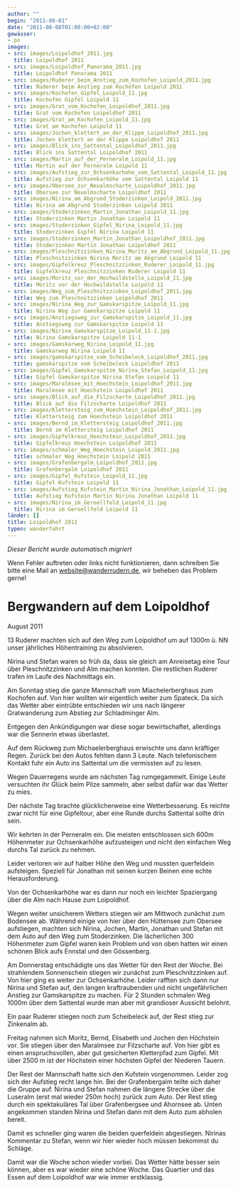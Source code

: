 ```yaml
---
author: ""
begin: "2011-08-01"
date: "2011-08-08T01:00:00+02:00"
gewässer:
- po
images:
- src: images/Loipoldhof_2011.jpg
  title: Loipoldhof 2011
- src: images/Loipoldhof_Panorama_2011.jpg
  title: Loipoldhof Panorama 2011
- src: images/Ruderer_beim_Anstieg_zum_Kochofen_Loipold_2011.jpg
  title: Ruderer beim Anstieg zum Kochofen Loipold 2011
- src: images/Kochofen_Gipfel_Loipold_11.jpg
  title: Kochofen Gipfel Loipold 11
- src: images/Grat_vom_Kochofen_Loipoldhof_2011.jpg
  title: Grat vom Kochofen Loipoldhof 2011
- src: images/Grat_am_Kochofen_Loipold_11.jpg
  title: Grat am Kochofen Loipold 11
- src: images/Jochen_klettert_an_der_Klippe_Loipoldhof_2011.jpg
  title: Jochen klettert an der Klippe Loipoldhof 2011
- src: images/Blick_ins_Sattental_Loipoldhof_2011.jpg
  title: Blick ins Sattental Loipoldhof 2011
- src: images/Martin_auf_der_Perneralm_Loipold_11.jpg
  title: Martin auf der Perneralm Loipold 11
- src: images/Aufstieg_zur_Ochsenkarhohe_vom_Sattental_Loipold_11.jpg
  title: Aufstieg zur Ochsenkarhöhe vom Sattental Loipold 11
- src: images/Obersee_zur_Neualmscharte_Loipoldhof_2011.jpg
  title: Obersee zur Neualmscharte Loipoldhof 2011
- src: images/Nirina_am_Abgrund_Stoderzinken_Loipold_2011.jpg
  title: Nirina am Abgrund Stoderzinken Loipold 2011
- src: images/Stoderzinken_Martin_Jonathan_Loipold_11.jpg
  title: Stoderzinken Martin Jonathan Loipold 11
- src: images/Stoderzinken_Gipfel_Nirina_Loipold_11.jpg
  title: Stoderzinken Gipfel Nirina Loipold 11
- src: images/Stoderzinken_Martin_Jonathan_Loipoldhof_2011.jpg
  title: Stoderzinken Martin Jonathan Loipoldhof 2011
- src: images/Pleschnitzzinken_Nirina_Moritz_am_Abgrund_Loipold_11.jpg
  title: Pleschnitzzinken Nirina Moritz am Abgrund Loipold 11
- src: images/Gipfelkreuz_Pleschnitzzinken_Ruderer_Loipold_11.jpg
  title: Gipfelkreuz Pleschnitzzinken Ruderer Loipold 11
- src: images/Moritz_vor_der_Hochwildstelle_Loipold_11.jpg
  title: Moritz vor der Hochwildstelle Loipold 11
- src: images/Weg_zum_Pleschnitzzinken_Loipoldhof_2011.jpg
  title: Weg zum Pleschnitzzinken Loipoldhof 2011
- src: images/Nirina_Weg_zur_Gamskarspitze_Loipold_11.jpg
  title: Nirina Weg zur Gamskarspitze Loipold 11
- src: images/Anstiegsweg_zur_Gamskarspitze_Loipold_11.jpg
  title: Anstiegsweg zur Gamskarspitze Loipold 11
- src: images/Nirina_Gamskarspitze_Loipold_11-1.jpg
  title: Nirina Gamskarspitze Loipold 11-1
- src: images/Gamskarweg_Nirina_Loipold_11.jpg
  title: Gamskarweg Nirina Loipold 11
- src: images/gamskarspitze_vom_Scheibeleck_Loipoldhof_2011.jpg
  title: gamskarspitze vom Scheibeleck Loipoldhof 2011
- src: images/Gipfel_Gamskarspitze_Nirina_Stefan_Loipold_11.jpg
  title: Gipfel Gamskarspitze Nirina Stefan Loipold 11
- src: images/Maralmsee_mit_Hoechstein_Loipoldhof_2011.jpg
  title: Maralmsee mit Hoechstein Loipoldhof 2011
- src: images/Blick_auf_die_Filzscharte_Loipoldhof_2011.jpg
  title: Blick auf die Filzscharte Loipoldhof 2011
- src: images/Klettersteig_zum_Hoechstein_Loipoldhof_2011.jpg
  title: Klettersteig zum Hoechstein Loipoldhof 2011
- src: images/Bernd_im_Klettersteig_Loipoldhof_2011.jpg
  title: Bernd im Klettersteig Loipoldhof 2011
- src: images/Gipfelkreuz_Hoechstein_Loipoldhof_2011.jpg
  title: Gipfelkreuz Hoechstein Loipoldhof 2011
- src: images/schmaler_Weg_Hoechstein_Loipold_2011.jpg
  title: schmaler Weg Hoechstein Loipold 2011
- src: images/Grafenbergalm_Loipoldhof_2011.jpg
  title: Grafenbergalm Loipoldhof 2011
- src: images/Gipfel_Kufstein_Loipold_11.jpg
  title: Gipfel Kufstein Loipold 11
- src: images/Aufstieg_Kufstein_Martin_Nirina_Jonathan_Loipold_11.jpg
  title: Aufstieg Kufstein Martin Nirina Jonathan Loipold 11
- src: images/Nirina_im_Geroellfeld_Loipold_11.jpg
  title: Nirina im Geroellfeld Loipold 11
länder: []
title: Loipoldhof 2011
typen: wanderfahrt
---
```



*Dieser Bericht wurde automatisch migriert*

Wenn Fehler auftreten oder links nicht funktionieren, dann schreiben Sie bitte eine Mail an website@wanderrudern.de, wir beheben das Problem gerne!



# Bergwandern auf dem Loipoldhof


August 2011

13 Ruderer machten sich auf den Weg zum Loipoldhof um auf 1300m ü. NN unser jährliches Höhentraining zu absolvieren.

Nirina und Stefan waren so früh da, dass sie gleich am Anreisetag eine Tour über Pleschnitzzinken und Alm machen konnten. Die restlichen Ruderer trafen im Laufe des Nachmittags ein.

Am Sonntag stieg die ganze Mannschaft vom Miachelerberghaus zum Kochofen auf. Von hier wollten wir eigentlich weiter zum Spateck. Da sich das Wetter aber eintrübte entschieden wir uns nach längerer Gratwanderung zum Abstieg zur Schladminger Alm.

Entgegen den Ankündigungen war diese sogar bewirtschaftet, allerdings war die Sennerin etwas überlastet.

Auf dem Rückweg zum Michaelerberghaus erwischte uns dann kräftiger Regen. Zurück bei den Autos fehlten dann 3 Leute. Nach telefonischem Kontakt fuhr ein Auto ins Sattental um die vermissten auf zu lesen.

Wegen Dauerregens wurde am nächsten Tag rumgegammelt. Einige Leute versuchten ihr Glück beim Pilze sammeln, aber selbst dafür war das Wetter zu mies.

Der nächste Tag brachte glücklicherweise eine Wetterbesserung. Es reichte zwar nicht für eine Gipfeltour, aber eine Runde durchs Sattental sollte drin sein.

Wir kehrten in der Perneralm ein. Die meisten entschlossen sich 600m Höhenmeter zur Ochsenkarhöhe aufzusteigen und nicht den einfachen Weg durchs Tal zurück zu nehmen.

Leider verloren wir auf halber Höhe den Weg und mussten querfeldein aufsteigen. Speziell für Jonathan mit seinen kurzen Beinen eine echte Herausforderung.

Von der Ochsenkarhöhe war es dann nur noch ein leichter Spaziergang über die Alm nach Hause zum Loipoldhof.

Wegen weiter unsicherem Wetters stiegen wir am Mittwoch zunächst zum Bodensee ab. Während einige von hier über den Hüttensee zum Obersee aufstiegen, machten sich Nirina, Jochen, Martin, Jonathan und Stefan mit dem Auto auf den Weg zum Stoderzinken. Die lächerlichen 300 Höhenmeter zum Gipfel waren kein Problem und von oben hatten wir einen schönen Blick aufs Ennstal und den Gössenberg.

Am Donnerstag entschädigte uns das Wetter für den Rest der Woche. Bei strahlendem Sonnenschein stiegen wir zunächst zum Pleschnitzzinken auf. Von hier ging es weiter zur Ochsenkarhöhe. Leider rafften sich dann nur Nirina und Stefan auf, den langen kraftraubenden und nicht ungefährlichen Anstieg zur Gamskarspitze zu machen. Für 2 Stunden schmalen Weg 1000m über dem Sattental wurde man aber mit grandioser Aussicht belohnt.

Ein paar Ruderer stiegen noch zum Scheibeleck auf, der Rest stieg zur Zinkenalm ab.

Freitag nahmen sich Moritz, Bernd, Elisabeth und Jochen den Höchstein vor. Sie stiegen über den Maralmsee zur Filzscharte auf. Von hier gibt es einen anspruchsvollen, aber gut gesicherten Kletterpfad zum Gipfel. Mit über 2500 m ist der Höchstein einer höchsten Gipfel der Niederen Tauern.

Der Rest der Mannschaft hatte sich den Kufstein vorgenommen. Leider zog sich der Aufstieg recht lange hin. Bei der Grafenbergalm teilte sich daher die Gruppe auf. Nirina und Stefan nahmen die längere Strecke über die Luseralm (erst mal wieder 250m hoch) zurück zum Auto. Der Rest stieg durch ein spektakuläres Tal über Grafenbergsee und Ahornsee ab. Unten angekommen standen Nirina und Stefan dann mit dem Auto zum abholen bereit.

Damit es schneller ging waren die beiden querfeldein abgestiegen. Nirinas Kommentar zu Stefan, wenn wir hier wieder hoch müssen bekommst du Schläge.

Damit war die Woche schon wieder vorbei. Das Wetter hätte besser sein können, aber es war wieder eine schöne Woche. Das Quartier und das Essen auf dem Loipoldhof war wie immer erstklassig.
